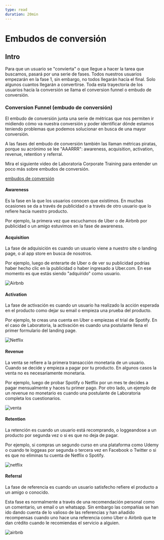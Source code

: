 ```yaml
---
type: read
duration: 20min
---
```


# Embudos de conversión

## Intro

Para que un usuario se "convierta" o que llegue a hacer la tarea que buscamos,
pasará por una serie de fases. Todos nuestros usuarios empezarán en la fase 1,
sin embargo, no todos llegarán hacía el final. Solo algunos cuantos llegarán
a convertirse. Toda esta trayectoria de los usuarios hacía la conversión se
llama el conversion funnel o embudo de conversión.

### Conversion Funnel (embudo de conversión)

El embudo de conversión junta una serie de métricas que nos permiten ir midiendo
cómo va nuestra conversión y poder identificar dónde estamos teniendo problemas
que podemos solucionar en busca de una mayor conversión.

A las fases del embudo de conversión también las llaman métricas piratas, porque
su acrónimo se lee "AAARRR": awareness, acquisition, activation, revenue,
retention y referral.

Mira el siguiente video de Laboratoria Corporate Training para entender un poco
más sobre embudos de conversión.

[embudos de conversión](https://www.useloom.com/share/dabcdc1789374cea928fb8fa2cd369a8)

#### Awareness

Es la fase en la que los usuarios conocen que existimos. En muchas ocasiones se
da a través de publicidad o a través de otro usuario que lo refiere hacía
nuestro producto.

Por ejemplo, la primera vez que escuchamos de Uber o de Airbnb por publicidad
o un amigo estuvimos en la fase de awareness.

#### Acquisition

La fase de adquisición es cuando un usuario viene a nuestro site o landing page,
o al app store en busca de nosotros.

Por ejemplo, luego de enterarte de Uber o de ver su publicidad podrías haber
hecho clic en la publicidad o haber ingresado a Uber.com. En ese momento es que
estás siendo "adquirido" como usuario.

![Airbnb](https://lh6.googleusercontent.com/9ZnK39JibDhJ2BLXkhW4rGGa3b1Q5Tcit3DEfLKtYzWLPlMo73Msmc7VLj9u6XfmW3QoUYpY5gkh0wRHZMxGQKpSiZr50G9WdSBtXAYMDAFtcijQNnF7_gyem810yNDm3_8o2dyqDd8)

#### Activation

La fase de activación es cuando un usuario ha realizado la acción esperada en el
producto como dejar su email o empieza una prueba del producto.

Por ejemplo, te creas una cuenta en Uber o empiezas el trial de Spotify. En el
caso de Laboratoria, la activación es cuando una postulante llena el primer
formulario del landing page.

![Netflix](https://lh3.googleusercontent.com/X6Zup9Fsbyvk5zVMOh00pi1azMl4HTC9VmoiGCAECst-0jisR8PaTBJas7q6x901BjqSDgBRWF38Mg6aOYq6vVWlZWj0ooS2kmPtsSqZkPsYNFm0BRVsVqAEVugGuv7AvUQJX2aeeGg)

#### Revenue

La venta se refiere a la primera transacción monetaria de un usuario. Cuando
se decide y empieza a pagar por tu producto. En algunos casos la venta no es
necesariamente monetaria.

Por ejemplo, luego de probar Spotify o Netflix por un mes te decides a pagar
mensualmente y haces tu primer pago. Por otro lado, un ejemplo de un revenue
no monetario es cuando una postulante de Laboratoria completa los cuestionarios.

![venta](https://lh4.googleusercontent.com/2EseO1aPHaYmbOuJkgWy7W5P49kiKSuQPFXTea2flQAqMteVG1l6_kJt4I1_d7io7HlfgDVXfuYKk1zIW2GyFLEujUATFLse8fkPQEFG-jkUNhABqWmqAgw0PbJjqouAEx3WYir7j54)

#### Retention

La retención es cuando un usuario está recomprando, o loggeandose a un producto
por segunda vez o si es que no deja de pagar.

Por ejemplo, si compras un segundo curso en una plataforma como Udemy o cuando
te loggeas por segunda o tercera vez en Facebook o Twitter o si es que no
eliminas tu cuenta de Netflix o Spotify.

![netflix](https://lh6.googleusercontent.com/2weyOoJ7t5Y2z6L61lxUET1JS1wEFS-w3BX4JCMnlhtaZ9R5UEDme-ASuyr5UxESnNjL6x7-y1QsBtYZG7a-z38s8HrYTLSPySjVFqRs8Y6ETZFQ7dC3z70EI4oS5oKRd0rzEsYytlE)

#### Referral

La fase de referencia es cuando un usuario satisfecho refiere el producto a un
amigo o conocido.

Esta fase es normalmente a través de una recomendación personal como un
comentario, un email o un whatsapp. Sin embargo las compañías se han ido dando
cuenta de lo valioso de las referencias y han añadido recompensas cuando uno
hace una referencia como Uber o Airbnb que te dan crédito cuando le recomiendas
el servicio a alguien.

![airbnb](https://lh4.googleusercontent.com/jWhtUzAJeOnkUVPjROQXM5PP4HB5UPvecJTfK-2eazhuk64VUy0VwTd7reK5O3S9_eU9D83fVCKNdgUIyHkTMqZOJXgeOp-RRRUMAVN015AgrraI4ujOC3niBJ1Cuc7dqxFVahd_hBg)
